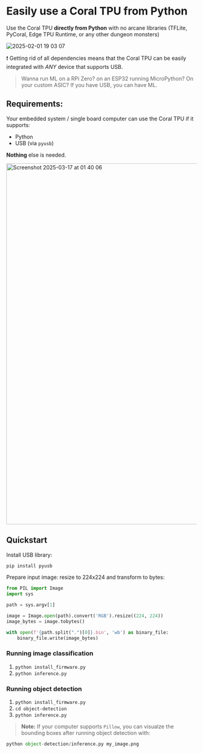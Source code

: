 # Easily use a Coral TPU from Python

Use the Coral TPU **directly from Python** with no arcane libraries (TFLite, PyCoral, Edge TPU Runtime, or any other dungeon monsters)

![2025-02-01 19 03 07](https://github.com/user-attachments/assets/ae40776b-272b-4c4e-b408-5e2652cd5d54)

❗ Getting rid of all dependencies means that the Coral TPU can be easily integrated with *ANY* device that supports USB.
> Wanna run ML on a RPi Zero? on an ESP32 running MicroPython? On your custom ASIC? If you have USB, you can have ML.

## Requirements:
Your embedded system / single board computer can use the Coral TPU if it supports:
- Python
- USB (via `pyusb`)

**Nothing** else is needed.

<img width="955" alt="Screenshot 2025-03-17 at 01 40 06" src="https://github.com/user-attachments/assets/b7b18830-a5c2-4a7e-857d-509e9892fad4" />

## Quickstart

Install USB library:
```bash
pip install pyusb
```

Prepare input image: resize to 224x224 and transform to bytes:

```python
from PIL import Image
import sys

path = sys.argv[1]

image = Image.open(path).convert('RGB').resize((224, 224))
image_bytes = image.tobytes()

with open(f'{path.split(".")[0]}.bin', 'wb') as binary_file:
    binary_file.write(image_bytes)
```

### Running image classification 

1. `python install_firmware.py`
2. `python inference.py`

### Running object detection

1. `python install_firmware.py`
2. `cd object-detection`
3. `python inference.py`

> **Note:** If your computer supports `Pillow`, you can visualze the bounding boxes after running object detection with:

```python
python object-detection/inference.py my_image.png
```

